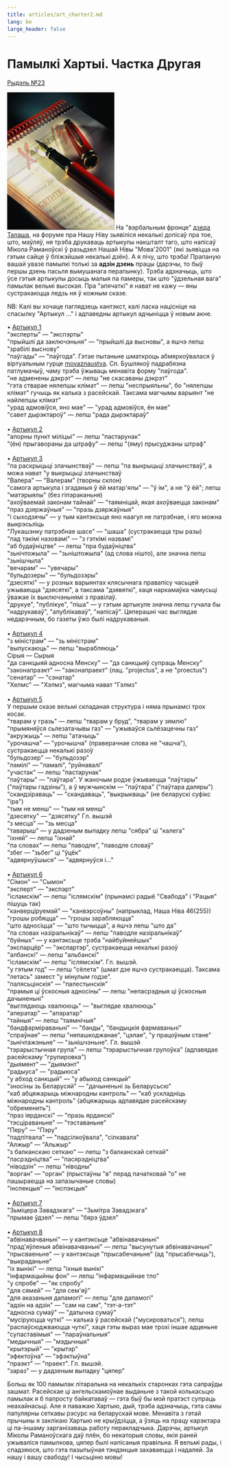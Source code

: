 ```yaml
---
title: articles/art_charter2.md 
lang: be
large_header: false
---
```



<h1 id="памылкі-хартыі.-частка-другая">Памылкі Хартыі. Частка Другая</h1>

<a href="mailto:rydel23@yahoo.com">Рыдэль №23</a>


<img src="charter.jpg" alt="language monitoring on charter97.org" /> На "вэрбальным фронце" <a href="http://dt.home.by/">дзеда Талаша</a>, на форуме пра Нашу Ніву зьявіліся некалькі допісаў пра тое, што, маўляў, ня трэба друкаваць артыкулы накшталт таго, што напісаў Мікола Раманоўскі ў разьдзел Нашай Нівы "Мова'2001" (які зьявіцца на гэтым сайце ў бліжэйшыя некалькі дзён). А я лічу, што трэба! Прапаную вашай увазе памылкі толькі за <strong>адзін дзень</strong> працы (дарэчы, то быў першы дзень пасьля вымушанага перапынку). Трэба адзначыць, што ўсе гэтыя артыкулы досыць малыя па памеры, так што "ўдзельная вага" памылак вельмі высокая. Пра "апячаткі" я нават не кажу — яны сустракаюцца ледзь ня ў кожным сказе.


NB: Калі вы хочаце паглядзець кантэкст, калі ласка націсніце на спасылку "Артыкул ..." і адпаведны артыкул адчыніцца ў новым акне.


• <a href="http://www.charter97.org/index.phtml?sid=0&amp;did=12&amp;eid=11&amp;aid=2001&amp;nid=02">Артыкул 1</a><br />
"эксперты" — "экспэрты"<br />
"прыйшлі да заключэньня" — "прыйшлі да высновы", а яшчэ лепш "зрабілі выснову"<br />
"паўгады" — "паўгода". Гэтае пытаньне шматкроць абмяркоўвалася ў віртуальным гурце <a href="http://groups.yahoo.com/list/movaznaustva/">movaznaustva</a>. Сп. Бушлякоў падрабязна патлумачыў, чаму трэба ўжываць менавіта форму "паўгода".<br />
"не адменены дэкрэт" — лепш "не скасаваны дэкрэт"<br />
"гэта стварае нялепшы клімат" — лепш "неспрыяльны", бо "нялепшы клімат" гучыць як калька з расейскай. Таксама магчымы варыянт "не найлепшы клімат"<br />
"урад адмовіўся, яно мае" — "урад адмовіўся, ён мае"<br />
"савет дырэктароў" — лепш "рада дырэктараў"<br />
<br />
• <a href="http://www.charter97.org/index.phtml?sid=0&amp;did=12&amp;eid=11&amp;aid=2001&amp;nid=19">Артыкул 2</a><br />
"апорны пункт міліцыі" — лепш "пастарунак"<br />
"(ён) прыгавораны да штрафу" — лепш "(яму) прысуджаны штраф"<br />
<br />
• <a href="http://www.charter97.org/index.phtml?sid=0&amp;did=12&amp;eid=11&amp;aid=2001&amp;nid=18">Артыкул 3</a><br />
"па раскрыцьці злачынстваў" — лепш "па выкрыцьці злачынстваў", а можа нават "у выкрыцьці злачынстваў<br />
"Валера" — "Валерам" (творны склон)<br />
"самога артыкула і згаданыя ў ёй матар'ялы" — "ў ім", а не "ў ёй"; лепш "матэрыялы" (без гіпэраканьня)<br />
"ахоўваемай законам тайнай" — "таямніцай, якая ахоўваецца законам"<br />
"праз дзяржаўныя" — "празь дзяржаўныя"<br />
"і сыходзячы" — у тым кантэксьце яно наагул не патрэбнае, і яго можна выкрэсьліць<br />
"Лукашэнку патрэбнае шасе" — "шаша" (сустракаецца тры разы)<br />
"пад такімі назовамі" — "з гэткімі назвамі"<br />
"аб будаўніцтве" — лепш "пра будаўніцтва"<br />
"зьнічтожыла" — "зьніштожыла" (ад слова нішто), але значна лепш "зьнішчыла"<br />
"вечарам" — "увечары"<br />
"бульдозеры" — "бульдозэры"<br />
"дзесяткі" — у розных варыянтах клясычнага правапісу часьцей ужываецца "дзясяткі", а таксама "дзявяткі", хаця наркамаўка чамусьці ўважае іх выключэньнямі з правілаў.<br />
"друкуе", "публікуе", "піша" — у гэтым артыкуле значна лепш гучала бы "надрукаваў", "апублікаваў", "напісаў". Цяперашні час выглядае недарэчным, бо газеты ўжо былі надрукаваныя.<br />
<br />
• <a href="http://www.charter97.org/index.phtml?sid=0&amp;did=12&amp;eid=11&amp;aid=2001&amp;nid=15">Артыкул 4</a><br />
"з міністрам" — "зь міністрам"<br />
"выпускаюць" — лепш "вырабляюць"<br />
Сірыя — Сырыя<br />
"да санкцыяй адносна Менску" — "да санкцыяў супраць Менску"<br />
"законапраэкт" — "законапраект" (лац. "projectus", а не "proectus")<br />
"сенатар" — "сэнатар"<br />
"Хелмс" — "Хэлмз", магчыма нават "Гэлмз"<br />
<br />
• <a href="http://www.charter97.org/index.phtml?sid=0&amp;did=12&amp;eid=11&amp;aid=2001&amp;nid=09">Артыкул 5</a><br />
У першым сказе вельмі складаная структура і няма прынамсі трох косак.<br />
"тварам у гразь" — лепш "тварам у бруд", "тварам у зямлю"<br />
"прымяняўся сьлезатачывы газ" — "ужываўся сьлёзацечны газ"<br />
"акружыць" — лепш "атачыць"<br />
"урочашча" — "урочышча" (праверачнае слова не "чашча"), сустракаецца некалькі разоў<br />
"бульдозер" — "бульдозэр"<br />
"ламілі" — "ламалі", "руйнавалі"<br />
"участак" — лепш "пастарунак"<br />
"паўтары" — "паўтара". У жаночым родзе ўжываецца "паўтары" ("паўтары гадзіны"), а ў мужчынскім — "паўтара" ("паўтара даляры")<br />
"скандзіраваць" — "скандаваць", "выкрыкваць" (не беларускі суфікс "іра")<br />
"тым не менш" — "тым ня менш"<br />
"дзесятку" — "дзясятку" Гл. вышэй<br />
"з месца" — "зь месца"<br />
"таварыш" — у дадзеным выпадку лепш "сябра" ці "калега"<br />
"іхняй" — лепш "іхнай"<br />
"па словах" — лепш "паводле", "паводле словаў"<br />
"збег — "зьбег" ці "ўцёк"<br />
"адвярнуўшыся" — "адвярнуўся і..."<br />
<br />
• <a href="http://www.charter97.org/index.phtml?sid=0&amp;did=12&amp;eid=11&amp;aid=2001&amp;nid=06">Артыкул 6</a><br />
"Сімон" — "Сымон"<br />
"эксперт" — "экспэрт"<br />
"ісламскім" — лепш "іслямскім" (прынамсі радыё "Свабода" і "Рацыя" пішуць так)<br />
"канверціруемай" — "канвэрсоўны" (напрыклад, Наша Ніва 46(255))<br />
"грошы робяцца" — "грошы зарабляюцца"<br />
"што адносіцца" — "што тычыцца", а яшчэ лепш "што да"<br />
"па словах назіральнікаў" — лепш "паводле назіральнікаў"<br />
"буйных" — у кантэксьце трэба "найбуйнейшых"<br />
"экспарцёр" — "экспартэр", сустракаецца некалькі разоў<br />
"албанскі" — лепш "альбанскі"<br />
"ісламскім" — лепш "іслямскім". Гл. вышэй.<br />
"у гэтым год" — лепш "сёлета" (шмат дзе яшчэ сустракаецца). Таксама "летась" замест "у мінулым годзе".<br />
"палясьцінскія" — "палестынскія"<br />
"прамыя ці ўскосныя адносіны" — лепш "непасрэдныя ці ўскосныя дачыненьні"<br />
"выглядаюць хвалююць" — "выглядае хвалююць"<br />
"аператар" — "апэратар"<br />
"тайныя" — лепш "таямнічыя"<br />
"бандфарміраваньні" — "банды", "бандыцкія фармаваньні"<br />
"спраўнае" — лепш "непашкоджанае", "цэлае", "у працоўным стане"<br />
"зьнічтажэньне" — "зьнішчэньне". Гл. вышэй<br />
"тэрарыстычная група" — лепш "тэрарыстычная групоўка" (адпавядае расейскаму "групировка")<br />
"дыямент" — "дыямэнт"<br />
"радыуса" — "радыюса"<br />
"у абход санкцый" — "у абыход санкцый"<br />
"зносіны зь Беларусяй" — "дачыненьні зь Беларусьсю"<br />
"каб абцяжарыць міжнародны кантроль" — "каб ускладніць міжнародны кантроль" (абцяжарыць адпавядае расейскаму "обременить")<br />
"праз іярданскі" — "празь ярданскі"<br />
"тэсціраваньне" — "тэставаньне"<br />
"Перу" — "Пэру"<br />
"падпітвала" — "падсілкоўвала", "сілкавала"<br />
"Алжыр" — "Альжыр"<br />
"з балканскаю сеткаю" — лепш "з балканскай сеткай"<br />
"пасрэдніцтва" — "пасярэдніцтва"<br />
"ніводзін" — лепш "ніводны"<br />
"ворган" — "орган" (прыстаўны "в" перад пачатковай "о" не пашыраецца на запазычаные словы)<br />
"інспекцыя" — "інспэкцыя"<br />
<br />
• <a href="http://www.charter97.org/index.phtml?sid=0&amp;did=12&amp;eid=11&amp;aid=2001&amp;nid=04">Артыкул 7</a><br />
"Зьміцера Завадзкага" — "Зьмітра Завадзкага"<br />
"прымае ўдзел" — лепш "бярэ ўдзел"<br />
<br />
• <a href="http://www.charter97.org/index.phtml?sid=0&amp;did=12&amp;eid=11&amp;aid=2001&amp;nid=01">Артыкул 8</a><br />
"абвінавачваньні" — у кантэксьце "абвінавачаньні"<br />
"прад'яўленыя абвінавачваньні" — лепш "высунутыя абвінавачаньні"<br />
"прысваеньне" — у кантэксьце "прысабечаньне" (ад "прысабечыць"), "выкраданьне"<br />
"іх вынікі" — лепш "іхныя вынікі"<br />
"інфармацыйны фон" — лепш "інфармацыйнае тло"<br />
"у спробе" — "як спробу"<br />
"для сямей" — "для сем'яў"<br />
"для аказаньня дапамогі" — лепш "для дапамогі"<br />
"адзін на адзін" — "сам на сам", "тэт-а-тэт"<br />
"адносна сумаў" — "датычна сумаў"<br />
"мусіруюцца чуткі" — калька ў расейскай ("мусироваться"), лепш "распаўсюджваюцца чуткі", хаця гэты выраз мае трохі іншае адценьне<br />
"супаставімыя" — "параўнальныя"<br />
"медычныя" — "мэдычныя"<br />
"крытэрый" — "крытэр"<br />
"эфектоўна" — "эфэктыўна"<br />
"праэкт" — "праект". Гл. вышэй.<br />
"зараз" — у дадзеным выпадку "цяпер"<br />



Больш як 100 памылак літаральна на некалькіх старонках гэта сапраўды зашмат. Расейскае ці ангельскамоўнае выданьне з такой колькасьцю памылак я б папросту байкатаваў — гэта быў бы мой пратэст супраць неахайнасьці. Але я паважаю Хартыю, дый, трэба адзначыць, гэта самы папулярны сеткавы рэсурс на беларускай мове. Менавіта з гэтай прычыны я заклікаю Хартыю не крыўдзіцца, а ўзяць на працу карэктара ці па-іншаму зарганізаваць работу перакладчыка. Дарэчы, артыкул Міколы Раманоўскага даў плён, бо некаторыя словы, якія раней ужываліся памылкова, цяпер былі напісаныя правільна. Я вельмі рады, і спадзяюся, што гэта пазытыўная тэндэнцыя захаваецца і надалей. За нашу і вашу свабоду! І чысьціню мовы!


